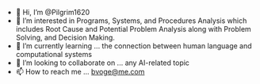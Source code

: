- 👋 Hi, I’m @Pilgrim1620
- 👀 I’m interested in Programs, Systems, and Procedures Analysis which includes Root Cause and Potential Problem Analysis along with Problem Solving, and Decision Making. 
- 🌱 I’m currently learning ... the connection between human language and computational systems
- 💞️ I’m looking to collaborate on ... any AI-related topic
- 📫 How to reach me ... bvoge@me.com

<!---
Pilgrim1620/Pilgrim1620 is a ✨ special ✨ repository because its `README.md` (this file) appears on your GitHub profile.
You can click the Preview link to take a look at your changes.
--->
